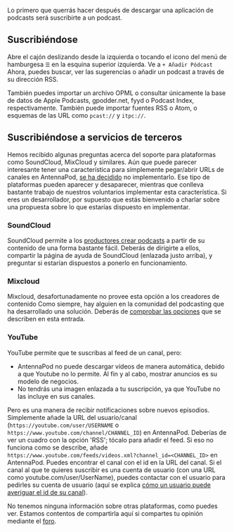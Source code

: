 Lo primero que querrás hacer después de descargar una aplicación de podcasts será suscribirte a un podcast.

## Suscribiéndose

Abre el cajón deslizando desde la izquierda o tocando el icono del menú de hamburgesa `☰` en la esquina superior izquierda. Ve a `+ Añadir Pódcast` Ahora, puedes buscar, ver las sugerencias o añadir un podcast a través de su dirección RSS.

También puedes importar un archivo OPML o consultar únicamente la base de datos de Apple Podcasts, gpodder.net, fyyd o Podcast Index, respectivamente. También puede importar fuentes RSS o Atom, o esquemas de las URL como `pcast://` y `itpc://`.

## Suscribiéndose a servicios de terceros

Hemos recibido algunas preguntas acerca del soporte para plataformas como SoundCloud, MixCloud y similares. Aún que puede parecer interesante tener una característica para simplemente pegar/abrir URLs de canales en AntennaPod, [se ha decidido](https://github.com/AntennaPod/AntennaPod/issues/1297) no implementarlo. Ese tipo de plataformas pueden aparecer y desaparecer, mientras que conlleva bastante trabajo de nuestros voluntarios implementar esta característica. Si eres un desarrollador, por supuesto que estás bienvenido a charlar sobre una propuesta sobre lo que estarías dispuesto en implementar.

### SoundCloud

SoundCloud permite a los [productores crear podcasts](https://help.soundcloud.com/hc/es/articles/115003451347-Adding-tracks-to-your-RSS-feed) a partir de su contenido de una forma bastante fácil. Deberás de dirigirte a ellos, compartir la página de ayuda de SoundCloud (enlazada justo arriba), y preguntar si estarían dispuestos a ponerlo en funcionamiento.

### Mixcloud

Mixcloud, desafortunadamente no provee esta opción a los creadores de contenido Como siempre, hay alguien en la comunidad del podcasting que ha desarrollado una solución. Deberás de [comprobar las opciones](https://www.openparenthesis.org/2015/01/05/mixcloud-to-rss-with-enclosures) que se describen en esta entrada.

### YouTube

YouTube permite que te suscribas al feed de un canal, pero:

- AntennaPod no puede descargar vídeos de manera automática, debido a que Youtube no lo permite. Al fin y al cabo, mostrar anuncios es su modelo de negocios.
- No tendrás una imagen enlazada a tu suscripción, ya que YouTube no las incluye en sus canales.

Pero es una manera de recibir notificaciones sobre nuevos episodios. Simplemente añade la URL del usuario/canal (`https://youtube.com/user/USERNAME` o `https://www.youtube.com/channel/CHANNEL_ID`) en AntennaPod. Deberías de ver un cuadro con la opción 'RSS'; tócalo para añadir el feed. Si eso no funciona como se describe, añade `https://www.youtube.com/feeds/videos.xml?channel_id=<CHANNEL_ID>` en AntennaPod. Puedes encontrar el canal con el id en la URL del canal. Si el canal al que te quieres suscribir es una cuenta de usuario (con una URL como youtube.com/user/UserName), puedes contactar con el usuario para pedirles su cuenta de usuario (aquí se explica [cómo un usuario puede averiguar el id de su canal](https://support.google.com/youtube/answer/3250431?hl=es)).

No tenemos ninguna información sobre otras plataformas, como puedes ver. Estamos contentos de compartirla aquí si compartes tu opinión mediante el [foro](https://forum.antennapod.org/).
